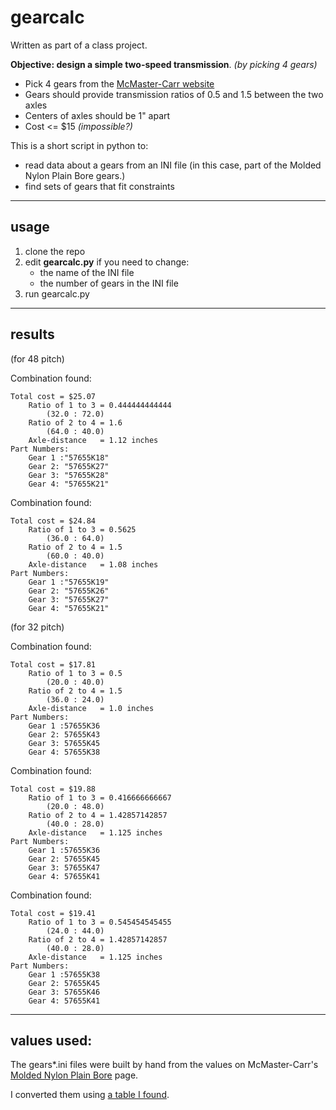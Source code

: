 gearcalc
========

Written as part of a class project.

**Objective: design a simple two-speed transmission**. *(by picking 4 gears)*
+ Pick 4 gears from the [McMaster-Carr website](http://www.mcmaster.com/#standard-gears/)
+ Gears should provide transmission ratios of 0.5 and 1.5 between the two axles
+ Centers of axles should be 1" apart
+ Cost <= $15 *(impossible?)*

This is a short script in python to:
+ read data about a gears from an INI file (in this case, part of the Molded Nylon Plain Bore gears.)
+ find sets of gears that fit constraints

---------------------------------------

usage
-----

1. clone the repo
2. edit **gearcalc.py** if you need to change:
	+ the name of the INI file
	+ the number of gears in the INI file
3. run gearcalc.py

---------------------------------------

results
-------

(for 48 pitch)

Combination found:

    Total cost = $25.07
    	Ratio of 1 to 3 = 0.444444444444
    		(32.0 : 72.0)
    	Ratio of 2 to 4 = 1.6
    		(64.0 : 40.0)
    	Axle-distance   = 1.12 inches
    Part Numbers:
    	Gear 1 :"57655K18"
    	Gear 2: "57655K27"
    	Gear 3: "57655K28"
    	Gear 4: "57655K21"

Combination found:

    Total cost = $24.84
    	Ratio of 1 to 3 = 0.5625
    		(36.0 : 64.0)
    	Ratio of 2 to 4 = 1.5
    		(60.0 : 40.0)
    	Axle-distance   = 1.08 inches
    Part Numbers:
    	Gear 1 :"57655K19"
    	Gear 2: "57655K26"
    	Gear 3: "57655K27"
    	Gear 4: "57655K21"

(for 32 pitch)

Combination found: 

    Total cost = $17.81
    	Ratio of 1 to 3 = 0.5
    		(20.0 : 40.0)
    	Ratio of 2 to 4 = 1.5
    		(36.0 : 24.0)
    	Axle-distance   = 1.0 inches
    Part Numbers:
    	Gear 1 :57655K36
    	Gear 2: 57655K43
    	Gear 3: 57655K45
    	Gear 4: 57655K38

Combination found: 

    Total cost = $19.88
    	Ratio of 1 to 3 = 0.416666666667
    		(20.0 : 48.0)
    	Ratio of 2 to 4 = 1.42857142857
    		(40.0 : 28.0)
    	Axle-distance   = 1.125 inches
    Part Numbers:
    	Gear 1 :57655K36
    	Gear 2: 57655K45
    	Gear 3: 57655K47
    	Gear 4: 57655K41

Combination found: 

    Total cost = $19.41
    	Ratio of 1 to 3 = 0.545454545455
    		(24.0 : 44.0)
    	Ratio of 2 to 4 = 1.42857142857
    		(40.0 : 28.0)
    	Axle-distance   = 1.125 inches
    Part Numbers:
    	Gear 1 :57655K38
    	Gear 2: 57655K45
    	Gear 3: 57655K46
    	Gear 4: 57655K41

---------------------------------------

values used:
------------
The gears*.ini files were built by hand from the values on McMaster-Carr's [Molded Nylon Plain Bore](http://www.mcmaster.com/#standard-gears/=ly7dov) page.

I converted them using [a table I found](http://www.seoconsultants.com/charts/inches-decimal/).
